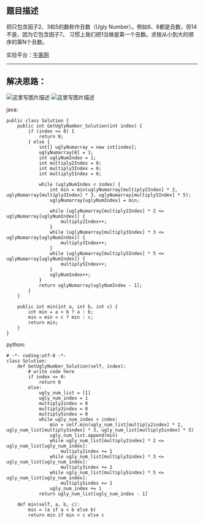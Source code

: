 **题目描述**
--------

把只包含因子2、3和5的数称作丑数（Ugly Number）。例如6、8都是丑数，但14不是，因为它包含因子7。 习惯上我们把1当做是第一个丑数。求按从小到大的顺序的第N个丑数。

实验平台：[牛客网](https://www.nowcoder.com/ta/coding-interviews?page=1)

----------


**解决思路：**
---------
![这里写图片描述](https://img.blog.csdn.net/20180408111702334?/2/text/aHR0cHM6Ly9ibG9nLmNzZG4ubmV0L3dhbmc0NTQ1OTIyOTc=/font/5a6L5L2T/fontsize/400/fill/I0JBQkFCMA==/dissolve/70)
![这里写图片描述](https://img.blog.csdn.net/20180408111708811?/2/text/aHR0cHM6Ly9ibG9nLmNzZG4ubmV0L3dhbmc0NTQ1OTIyOTc=/font/5a6L5L2T/fontsize/400/fill/I0JBQkFCMA==/dissolve/70)



java:
```
public class Solution {
    public int GetUglyNumber_Solution(int index) {
		if (index <= 0) {
			return 0;
		} else {
			int[] uglyNumarray = new int[index];
			uglyNumarray[0] = 1;
			int uglyNumIndex = 1;
			int multiply2Index = 0;
			int multiply3Index = 0;
			int multiply5Index = 0;

			while (uglyNumIndex < index) {
				int min = min(uglyNumarray[multiply2Index] * 2, uglyNumarray[multiply3Index] * 3, uglyNumarray[multiply5Index] * 5);
				uglyNumarray[uglyNumIndex] = min;

				while (uglyNumarray[multiply2Index] * 2 <= uglyNumarray[uglyNumIndex]) {
					multiply2Index++;
				}
				while (uglyNumarray[multiply3Index] * 3 <= uglyNumarray[uglyNumIndex]) {
					multiply3Index++;
				}
				while (uglyNumarray[multiply5Index] * 5 <= uglyNumarray[uglyNumIndex]) {
					multiply5Index++;
				}
				uglyNumIndex++;
			}
			return uglyNumarray[uglyNumIndex - 1];
		}
    }
    
    public int min(int a, int b, int c) {
		int min = a < b ? a : b;
		min = min < c ? min : c;
		return min;
	}
}
```


python:
```
# -*- coding:utf-8 -*-
class Solution:
    def GetUglyNumber_Solution(self, index):
        # write code here
        if index <= 0:
            return 0
        else:
            ugly_num_list = [1]
            ugly_num_index = 1
            multiply2index = 0
            multiply3index = 0
            multiply5index = 0
            while ugly_num_index < index:
                min = self.min(ugly_num_list[multiply2index] * 2, ugly_num_list[multiply3index] * 3, ugly_num_list[multiply5index] * 5)
                ugly_num_list.append(min)
                while ugly_num_list[multiply2index] * 2 <= ugly_num_list[ugly_num_index]:
                    multiply2index += 1
                while ugly_num_list[multiply3index] * 3 <= ugly_num_list[ugly_num_index]:
                    multiply3index += 1
                while ugly_num_list[multiply5index] * 5 <= ugly_num_list[ugly_num_index]:
                    multiply5index += 1
                ugly_num_index += 1
            return ugly_num_list[ugly_num_index - 1]
        
    def min(self, a, b, c):
        min = (a if a < b else b)
        return min if min < c else c
```